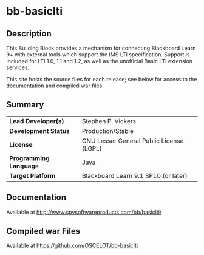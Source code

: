 # bb-basiclti

## Description

This Building Block provides a mechanism for connecting Blackboard Learn 9+ with external
tools which support the IMS LTI specification.  Support is included for LTI 1.0,
1.1 and 1.2, as well as the unofficial Basic LTI extension services.

This site hosts the source files for each release; see below for access to the
documentation and compiled war files.

## Summary

|     |     |
| --- | --- |
| **Lead Developer(s)** | Stephen P. Vickers |
| **Development Status** | Production/Stable |
| **License** | GNU Lesser General Public License (LGPL) |
| **Programming Language** | Java |
| **Target Platform** | Blackboard Learn 9.1 SP10 (or later) |

## Documentation

Available at http://www.spvsoftwareproducts.com/bb/basiclti/

## Compiled war Files

Available at https://github.com/OSCELOT/bb-basiclti
